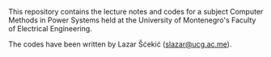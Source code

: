 This repository contains the lecture notes and codes for a subject Computer Methods in Power Systems held at the University of Montenegro's Faculty of Electrical Engineering.

The codes have been written by Lazar Šćekić (slazar@ucg.ac.me). 
